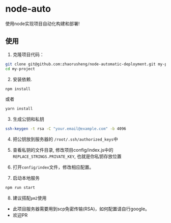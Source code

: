 # node-auto
使用node实现项目自动化构建和部署!

使用
---
1. 克隆项目代码：
```bash
git clone git@github.com:zhaorusheng/node-automatic-deployment.git my-project
cd my-project
```

2. 安装依赖.
```bash
npm install
```
或者

```bash
yarn install
```

3. 生成公钥和私钥
```bash
ssh-keygen -t rsa -C "your.email@example.com" -b 4096
```

4. 把公钥放到服务器的 `/root/.ssh/authorized_keys`中

5. 查看私钥的文件目录, 修改项目config/index.js中的`REPLACE_STRINGS.PRIVATE_KEY`, 也就是你私钥存放位置

6. 打开`config/index`文件，修改相应配置。

7. 启动本地服务
```bash
npm run start
```

8. 建议搭配`pm2`使用


* 此项目服务器需要用到scp免密传输(RSA)，如何配置请自行google。
* 欢迎PR
